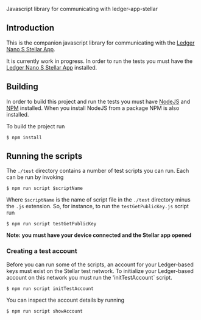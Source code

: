 Javascript library for communicating with ledger-app-stellar

## Introduction

This is the companion javascript library for communicating with the [Ledger Nano S Stellar App](https://github.com/lenondupe/ledger-app-stellar).

It is currently work in progress. In order to run the tests you must have the [Ledger Nano S Stellar App](https://github.com/lenondupe/ledger-app-stellar) installed.

## Building

In order to build this project and run the tests you must have [NodeJS](https://nodejs.org/en/) and [NPM](https://www.npmjs.com/) installed. When you install NodeJS from a package NPM is also installed.

To build the project run

```$ npm install```

## Running the scripts

The `./test` directory contains a number of test scripts you can run. Each can be run by invoking

```$ npm run script $scriptName```

Where `$scriptName` is the name of script file in the `./test` directory minus the `.js` extension. So, for instance, to run the `testGetPublicKey.js` script run

```$ npm run script testGetPublicKey```

**Note: you must have your device connected and the Stellar app opened**

### Creating a test account

Before you can run some of the scripts, an account for your Ledger-based keys must exist on the Stellar test network. To initialize your Ledger-based account on this network you must run the 'initTestAccount` script.

```$ npm run script initTestAccount```

You can inspect the account details by running

```$ npm run script showAccount```
